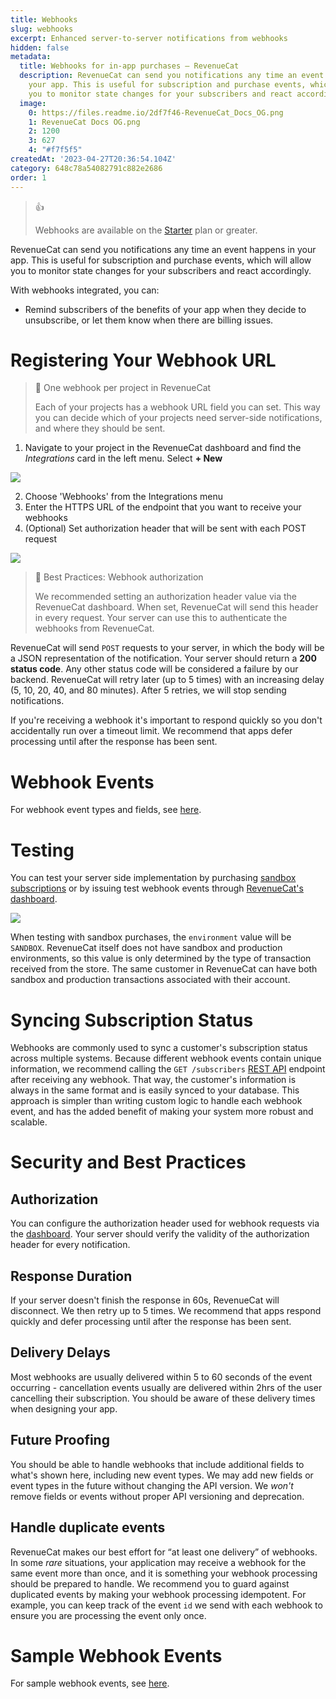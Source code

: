 ```yaml
---
title: Webhooks
slug: webhooks
excerpt: Enhanced server-to-server notifications from webhooks
hidden: false
metadata:
  title: Webhooks for in-app purchases – RevenueCat
  description: RevenueCat can send you notifications any time an event happens in
    your app. This is useful for subscription and purchase events, which will allow
    you to monitor state changes for your subscribers and react accordingly.
  image:
    0: https://files.readme.io/2df7f46-RevenueCat_Docs_OG.png
    1: RevenueCat Docs OG.png
    2: 1200
    3: 627
    4: "#f7f5f5"
createdAt: '2023-04-27T20:36:54.104Z'
category: 648c78a54082791c882e2686
order: 1
---
```

> 👍 
> 
> Webhooks are available on the [Starter](https://www.revenuecat.com/pricing) plan or greater.

RevenueCat can send you notifications any time an event happens in your app. This is useful for subscription and purchase events, which will allow you to monitor state changes for your subscribers and react accordingly. 

With webhooks integrated, you can:

- Remind subscribers of the benefits of your app when they decide to unsubscribe, or let them know when there are billing issues. 

# Registering Your Webhook URL

> 📘 One webhook per project in RevenueCat
> 
> Each of your projects has a webhook URL field you can set. This way you can decide which of your projects need server-side notifications, and where they should be sent.

1. Navigate to your project in the RevenueCat dashboard and find the _Integrations_ card in the left menu. Select **+ New** 

![](https://files.readme.io/6b982d2-app.revenuecat.com_projects_85ff18c7_collaborators_1.png)

2. Choose 'Webhooks' from the Integrations menu
3. Enter the HTTPS URL of the endpoint that you want to receive your webhooks
4. (Optional) Set authorization header that will be sent with each POST request

![](https://files.readme.io/a747787-app.revenuecat.com_projects_85ff18c7_integrations_intercom_6.png)

> 📘 Best Practices: Webhook authorization
> 
> We recommended setting an authorization header value via the RevenueCat dashboard. When set, RevenueCat will send this header in every request. Your server can use this to authenticate the  webhooks from RevenueCat.

RevenueCat will send `POST` requests to your server, in which the body will be a JSON representation of the notification. Your server should return a **200 status code**. Any other status code will be considered a failure by our backend. RevenueCat will retry later (up to 5 times) with an increasing delay (5, 10, 20, 40, and 80 minutes). After 5 retries, we will stop sending notifications.

If you're receiving a webhook it's important to respond quickly so you don't accidentally run over a timeout limit. We recommend that apps defer processing until after the response has been sent.

# Webhook Events

For webhook event types and fields, see [here](https://www.revenuecat.com/docs/event-types-and-fields).

# Testing

You can test your server side implementation by purchasing [sandbox subscriptions](doc:sandbox) or by issuing test webhook events through [RevenueCat's dashboard](http://app.revenuecat.com).

![](https://files.readme.io/46fc83e-app.revenuecat.com_projects_85ff18c7_integrations_intercom_7.png)

When testing with sandbox purchases, the `environment` value will be `SANDBOX`. RevenueCat itself does not have sandbox and production environments, so this value is only determined by the type of transaction received from the store. The same customer in RevenueCat can have both sandbox and production transactions associated with their account. 

# Syncing Subscription Status

Webhooks are commonly used to sync a customer's subscription status across multiple systems. Because different webhook events contain unique information, we recommend calling the `GET /subscribers` [REST API](https://docs.revenuecat.com/reference#subscribers) endpoint after receiving any webhook. That way, the customer's information is always in the same format and is easily synced to your database. This approach is simpler than writing custom logic to handle each webhook event, and has the added benefit of making your system more robust and scalable.

# Security and Best Practices

## Authorization

You can configure the authorization header used for webhook requests via the [dashboard](https://app.revenuecat.com/). Your server should verify the validity of the authorization header for every notification.

## Response Duration

If your server doesn't finish the response in 60s, RevenueCat will disconnect. We then retry up to 5 times. We recommend that apps respond quickly and defer processing until after the response has been sent.

## Delivery Delays

Most webhooks are usually delivered within 5 to 60 seconds of the event occurring - cancellation events usually are delivered within 2hrs of the user cancelling their subscription. You should be aware of these delivery times when designing your app.

## Future Proofing

You should be able to handle webhooks that include additional fields to what's shown here, including new event types. We may add new fields or event types in the future without changing the API version. We _won't_ remove fields or events without proper API versioning and deprecation.

## Handle duplicate events

RevenueCat makes our best effort for “at least one delivery” of webhooks. In some _rare_ situations, your application may receive a webhook for the same event more than once, and it is something your webhook processing should be prepared to handle. We recommend you to guard against duplicated events by making your webhook processing idempotent. For example, you can keep track of the event `id` we send with each webhook to ensure you are processing the event only once. 

# Sample Webhook Events

For sample webhook events, see [here](https://www.revenuecat.com/docs/sample-events).